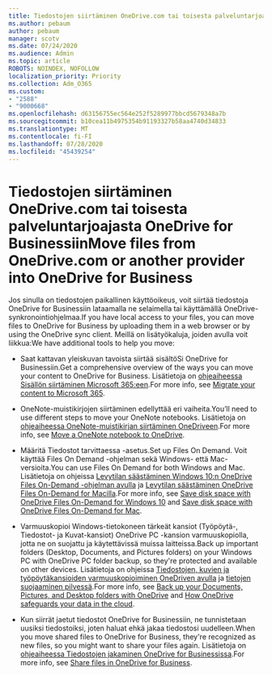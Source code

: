 ```yaml
---
title: Tiedostojen siirtäminen OneDrive.com tai toisesta palveluntarjoajasta OneDrive for Businessiin
ms.author: pebaum
author: pebaum
manager: scotv
ms.date: 07/24/2020
ms.audience: Admin
ms.topic: article
ROBOTS: NOINDEX, NOFOLLOW
localization_priority: Priority
ms.collection: Adm_O365
ms.custom:
- "2588"
- "9000668"
ms.openlocfilehash: d63156755ec564e252f5289977bbcd5679348a7b
ms.sourcegitcommit: b10cea11b4975354b91193327b58aa4740d34833
ms.translationtype: MT
ms.contentlocale: fi-FI
ms.lasthandoff: 07/28/2020
ms.locfileid: "45439254"
---
```

# <a name="move-files-from-onedrivecom-or-another-provider-into-onedrive-for-business"></a><span data-ttu-id="8523f-102">Tiedostojen siirtäminen OneDrive.com tai toisesta palveluntarjoajasta OneDrive for Businessiin</span><span class="sxs-lookup"><span data-stu-id="8523f-102">Move files from OneDrive.com or another provider into OneDrive for Business</span></span>

<span data-ttu-id="8523f-103">Jos sinulla on tiedostojen paikallinen käyttöoikeus, voit siirtää tiedostoja OneDrive for Businessiin lataamalla ne selaimella tai käyttämällä OneDrive-synkronointiohjelmaa.</span><span class="sxs-lookup"><span data-stu-id="8523f-103">If you have local access to your files, you can move files to OneDrive for Business by uploading them in a web browser or by using the OneDrive sync client.</span></span> <span data-ttu-id="8523f-104">Meillä on lisätyökaluja, joiden avulla voit liikkua:</span><span class="sxs-lookup"><span data-stu-id="8523f-104">We have additional tools to help you move:</span></span>

- <span data-ttu-id="8523f-105">Saat kattavan yleiskuvan tavoista siirtää sisältöSi OneDrive for Businessiin.</span><span class="sxs-lookup"><span data-stu-id="8523f-105">Get a comprehensive overview of the ways you can move your content to OneDrive for Business.</span></span> <span data-ttu-id="8523f-106">Lisätietoja on [ohjeaiheessa Sisällön siirtäminen Microsoft 365:een](https://docs.microsoft.com/sharepointmigration/migrate-to-sharepoint-online).</span><span class="sxs-lookup"><span data-stu-id="8523f-106">For more info, see [Migrate your content to Microsoft 365](https://docs.microsoft.com/sharepointmigration/migrate-to-sharepoint-online).</span></span>
- <span data-ttu-id="8523f-107">OneNote-muistikirjojen siirtäminen edellyttää eri vaiheita.</span><span class="sxs-lookup"><span data-stu-id="8523f-107">You’ll need to use different steps to move your OneNote notebooks.</span></span> <span data-ttu-id="8523f-108">Lisätietoja on [ohjeaiheessa OneNote-muistikirjan siirtäminen OneDriveen](https://support.office.com/article/move-a-onenote-notebook-to-onedrive-0af0a141-0bdf-49ab-9e50-45dbcca44082).</span><span class="sxs-lookup"><span data-stu-id="8523f-108">For more info, see [Move a OneNote notebook to OneDrive](https://support.office.com/article/move-a-onenote-notebook-to-onedrive-0af0a141-0bdf-49ab-9e50-45dbcca44082).</span></span>
    
- <span data-ttu-id="8523f-109">Määritä Tiedostot tarvittaessa -asetus.</span><span class="sxs-lookup"><span data-stu-id="8523f-109">Set up Files On Demand.</span></span> <span data-ttu-id="8523f-110">Voit käyttää Files On Demand -ohjelman sekä Windows- että Mac-versioita.</span><span class="sxs-lookup"><span data-stu-id="8523f-110">You can use Files On Demand for both Windows and Mac.</span></span> <span data-ttu-id="8523f-111">Lisätietoja on ohjeissa [Levytilan säästäminen Windows 10:n OneDrive Files On-Demand -ohjelman avulla](https://support.office.com/article/Save-disk-space-with-OneDrive-Files-On-Demand-for-Windows-10-0e6860d3-d9f3-4971-b321-7092438fb38e) ja [Levytilan säästäminen OneDrive Files On-Demand for Macilla](https://support.office.com/article/Save-disk-space-with-OneDrive-Files-On-Demand-for-Mac-529f6d53-e572-4922-a585-e7a318c135f0).</span><span class="sxs-lookup"><span data-stu-id="8523f-111">For more info, see [Save disk space with OneDrive Files On-Demand for Windows 10](https://support.office.com/article/Save-disk-space-with-OneDrive-Files-On-Demand-for-Windows-10-0e6860d3-d9f3-4971-b321-7092438fb38e)  and [Save disk space with OneDrive Files On-Demand for Mac](https://support.office.com/article/Save-disk-space-with-OneDrive-Files-On-Demand-for-Mac-529f6d53-e572-4922-a585-e7a318c135f0).</span></span>
- <span data-ttu-id="8523f-112">Varmuuskopioi Windows-tietokoneen tärkeät kansiot (Työpöytä-, Tiedostot- ja Kuvat-kansiot) OneDrive PC -kansion varmuuskopiolla, jotta ne on suojattu ja käytettävissä muissa laitteissa.</span><span class="sxs-lookup"><span data-stu-id="8523f-112">Back up important folders (Desktop, Documents, and Pictures folders) on your Windows PC with OneDrive PC folder backup, so they're protected and available on other devices.</span></span> <span data-ttu-id="8523f-113">Lisätietoja on ohjeissa [Tiedostojen, kuvien ja työpöytäkansioiden varmuuskopioiminen OneDriven avulla](https://support.office.com/article/back-up-your-documents-pictures-and-desktop-folders-with-onedrive-d61a7930-a6fb-4b95-b28a-6552e77c3057) ja [tietojen suojaaminen pilvessä](https://support.office.com/article/how-onedrive-safeguards-your-data-in-the-cloud-23c6ea94-3608-48d7-8bf0-80e142edd1e1).</span><span class="sxs-lookup"><span data-stu-id="8523f-113">For more info, see [Back up your Documents, Pictures, and Desktop folders with OneDrive](https://support.office.com/article/back-up-your-documents-pictures-and-desktop-folders-with-onedrive-d61a7930-a6fb-4b95-b28a-6552e77c3057) and [How OneDrive safeguards your data in the cloud](https://support.office.com/article/how-onedrive-safeguards-your-data-in-the-cloud-23c6ea94-3608-48d7-8bf0-80e142edd1e1).</span></span> 
- <span data-ttu-id="8523f-114">Kun siirrät jaetut tiedostot OneDrive for Businessiin, ne tunnistetaan uusiksi tiedostoiksi, joten haluat ehkä jakaa tiedostosi uudelleen.</span><span class="sxs-lookup"><span data-stu-id="8523f-114">When you move shared files to OneDrive for Business, they're recognized as new files, so you might want to share your files again.</span></span> <span data-ttu-id="8523f-115">Lisätietoja on [ohjeaiheessa Tiedostojen jakaminen OneDrive for Businessissa](https://support.office.com/article/Move-files-from-OneDrive-to-OneDrive-for-Business-7fb28cad-7e25-451f-8b4b-2d1a71e5c0e9#sharefiles).</span><span class="sxs-lookup"><span data-stu-id="8523f-115">For more info, see [Share files in OneDrive for Business](https://support.office.com/article/Move-files-from-OneDrive-to-OneDrive-for-Business-7fb28cad-7e25-451f-8b4b-2d1a71e5c0e9#sharefiles).</span></span>